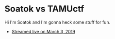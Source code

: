 # Soatok vs TAMUctf 

Hi I'm Soatok and I'm gonna heck some stuff for fun.

* [Streamed live on March 3, 2019](https://www.twitch.tv/soatok)

